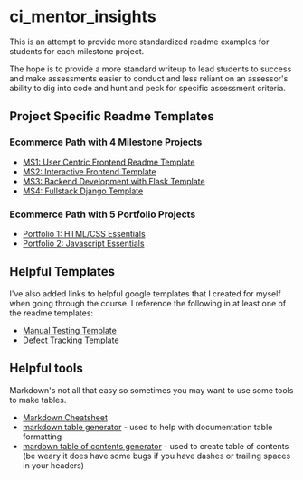 # ci_mentor_insights

This is an attempt to provide more standardized readme examples for students for each milestone project. 

The hope is to provide a more standard writeup to lead students to success and make assessments easier to conduct and less reliant on an assessor's ability to dig into code and hunt and peck for specific assessment criteria.

## Project Specific Readme Templates

### Ecommerce Path with 4 Milestone Projects

- [MS1: User Centric Frontend Readme Template](USER_CENTRIC_FRONTEND_README.md) 
- [MS2: Interactive Frontend Template](INTERACTIVE_FRONTEND_README.md)
- [MS3: Backend Development with Flask Template](BACKEND_DEVELOPMENT_FLASK.md)
- [MS4: Fullstack Django Template](FULL_STACK_FRAMEWORKS_WITH_DJANGO_README.md)

### Ecommerce Path with 5 Portfolio Projects

- [Portfolio 1: HTML/CSS Essentials](PORTFOLIO_1_CSS_HTML_ESSENTIALS.md)
- [Portfolio 2: Javascript Essentials](PORTFOLIO_2_JAVASCRIPT_ESSENTIALS.md)

## Helpful Templates

I've also added links to helpful google templates that I created for myself when going through the course. I reference the following in at least one of the readme templates: 

- [Manual Testing Template](https://docs.google.com/spreadsheets/d/189VpSeEG9oevSRhvb2WZl8zCk9L3s2iWQyrJ_1jjAGQ/edit?usp=sharing) 
- [Defect Tracking Template](https://docs.google.com/spreadsheets/d/1tYB4X4wTCNEW_Y1no3hsGbclh2bLokl_I5Ev3s5EuJA/edit?usp=sharing)


## Helpful tools

Markdown's not all that easy so sometimes you may want to use some tools to make tables. 

- [Markdown Cheatsheet](https://guides.github.com/features/mastering-markdown/)
- [markdown table generator](https://www.tablesgenerator.com/markdown_tables) - used to help with documentation table formatting
- [mardown table of contents generator](https://ecotrust-canada.github.io/markdown-toc/) - used to create table of contents (be weary it does have some bugs if you have dashes or trailing spaces in your headers)

